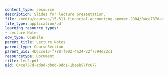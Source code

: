 ```yaml
---
content_type: resource
description: Slides for lecture presentation.
file: /media/courses/15-511-financial-accounting-summer-2004/04ce737dad8ddb0d8dd11beab57fc677_lec2.pdf
file_type: application/pdf
learning_resource_types:
- Lecture Notes
ocw_type: OCWFile
parent_title: Lecture Notes
parent_type: CourseSection
parent_uid: 4b6cce13-f788-f002-4a34-22f7794e22c1
resourcetype: Document
title: lec2.pdf
uid: 04ce737d-ad8d-db0d-8dd1-1beab57fc677
---
```

